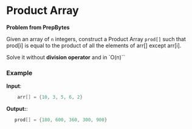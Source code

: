 # Product Array

**Problem from PrepBytes**

Given an array of `n` integers, construct a Product Array `prod[]`  such that prod[i] is equal to the product of all the elements of arr[] except arr[i]. 

Solve it without **division operator** and in `O(n)``

### **Example**

**Input**: 

``` java
    arr[] = {10, 3, 5, 6, 2}
```
   
**Output:**: 

``` java
   prod[] = {180, 600, 360, 300, 900}
```


